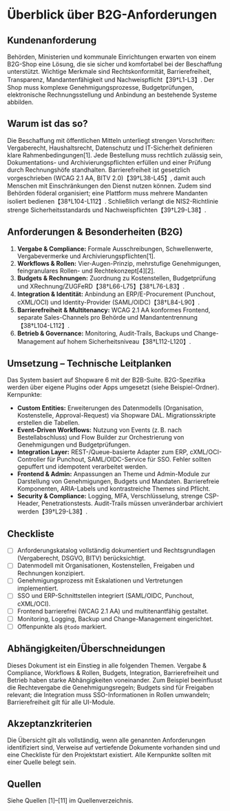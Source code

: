 # Überblick über B2G-Anforderungen

## Kundenanforderung

Behörden, Ministerien und kommunale Einrichtungen erwarten von einem B2G-Shop eine Lösung, die sie sicher und komfortabel bei der Beschaffung unterstützt.  Wichtige Merkmale sind Rechtskonformität, Barrierefreiheit, Transparenz, Mandantenfähigkeit und Nachweispflicht【39†L1-L3】.  Der Shop muss komplexe Genehmigungsprozesse, Budgetprüfungen, elektronische Rechnungsstellung und Anbindung an bestehende Systeme abbilden.

## Warum ist das so?

Die Beschaffung mit öffentlichen Mitteln unterliegt strengen Vorschriften: Vergaberecht, Haushaltsrecht, Datenschutz und IT-Sicherheit definieren klare Rahmenbedingungen[1].  Jede Bestellung muss rechtlich zulässig sein, Dokumentations- und Archivierungspflichten erfüllen und einer Prüfung durch Rechnungshöfe standhalten.  Barrierefreiheit ist gesetzlich vorgeschrieben (WCAG 2.1 AA, BITV 2.0)【39†L38-L45】, damit auch Menschen mit Einschränkungen den Dienst nutzen können.  Zudem sind Behörden föderal organisiert; eine Plattform muss mehrere Mandanten isoliert bedienen【38†L104-L112】.  Schließlich verlangt die NIS2-Richtlinie strenge Sicherheitsstandards und Nachweispflichten【39†L29-L38】.

## Anforderungen & Besonderheiten (B2G)

1. **Vergabe & Compliance:** Formale Ausschreibungen, Schwellenwerte, Vergabevermerke und Archivierungspflichten[1].
2. **Workflows & Rollen:** Vier-Augen-Prinzip, mehrstufige Genehmigungen, feingranulares Rollen- und Rechtekonzept[4][2].
3. **Budgets & Rechnungen:** Zuordnung zu Kostenstellen, Budgetprüfung und XRechnung/ZUGFeRD【38†L66-L75】【38†L76-L83】.
4. **Integration & Identität:** Anbindung an ERP/E-Procurement (Punchout, cXML/OCI) und Identity-Provider (SAML/OIDC)【38†L84-L90】.
5. **Barrierefreiheit & Multitenancy:** WCAG 2.1 AA konformes Frontend, separate Sales-Channels pro Behörde und Mandantentrennung【38†L104-L112】.
6. **Betrieb & Governance:** Monitoring, Audit-Trails, Backups und Change-Management auf hohem Sicherheitsniveau【38†L112-L120】.

## Umsetzung – Technische Leitplanken

Das System basiert auf Shopware 6 mit der B2B-Suite.  B2G-Spezifika werden über eigene Plugins oder Apps umgesetzt (siehe Beispiel-Ordner).  Kernpunkte:

- **Custom Entities:** Erweiterungen des Datenmodells (Organisation, Kostenstelle, Approval-Request) via Shopware DAL.  Migrationsskripte erstellen die Tabellen.
- **Event-Driven Workflows:** Nutzung von Events (z. B. nach Bestellabschluss) und Flow Builder zur Orchestrierung von Genehmigungen und Budgetprüfungen.
- **Integration Layer:** REST-/Queue-basierte Adapter zum ERP, cXML/OCI-Controller für Punchout, SAML/OIDC-Service für SSO.  Fehler sollten gepuffert und idempotent verarbeitet werden.
- **Frontend & Admin:** Anpassungen an Theme und Admin-Module zur Darstellung von Genehmigungen, Budgets und Mandaten.  Barrierefreie Komponenten, ARIA-Labels und kontrastreiche Themes sind Pflicht.
- **Security & Compliance:** Logging, MFA, Verschlüsselung, strenge CSP-Header, Penetrationstests.  Audit-Trails müssen unveränderbar archiviert werden【39†L29-L38】.

## Checkliste

- [ ] Anforderungskatalog vollständig dokumentiert und Rechtsgrundlagen (Vergaberecht, DSGVO, BITV) berücksichtigt.
- [ ] Datenmodell mit Organisationen, Kostenstellen, Freigaben und Rechnungen konzipiert.
- [ ] Genehmigungsprozess mit Eskalationen und Vertretungen implementiert.
- [ ] SSO und ERP-Schnittstellen integriert (SAML/OIDC, Punchout, cXML/OCI).
- [ ] Frontend barrierefrei (WCAG 2.1 AA) und multitenantfähig gestaltet.
- [ ] Monitoring, Logging, Backup und Change-Management eingerichtet.
- [ ] Offenpunkte als `@todo` markiert.

## Abhängigkeiten/Überschneidungen

Dieses Dokument ist ein Einstieg in alle folgenden Themen.  Vergabe & Compliance, Workflows & Rollen, Budgets, Integration, Barrierefreiheit und Betrieb haben starke Abhängigkeiten voneinander.  Zum Beispiel beeinflusst die Rechtevergabe die Genehmigungsregeln; Budgets sind für Freigaben relevant; die Integration muss SSO-Informationen in Rollen umwandeln; Barrierefreiheit gilt für alle UI-Module.

## Akzeptanzkriterien

Die Übersicht gilt als vollständig, wenn alle genannten Anforderungen identifiziert sind, Verweise auf vertiefende Dokumente vorhanden sind und eine Checkliste für den Projektstart existiert.  Alle Kernpunkte sollten mit einer Quelle belegt sein.

## Quellen

Siehe Quellen [1]–[11] im Quellenverzeichnis.
